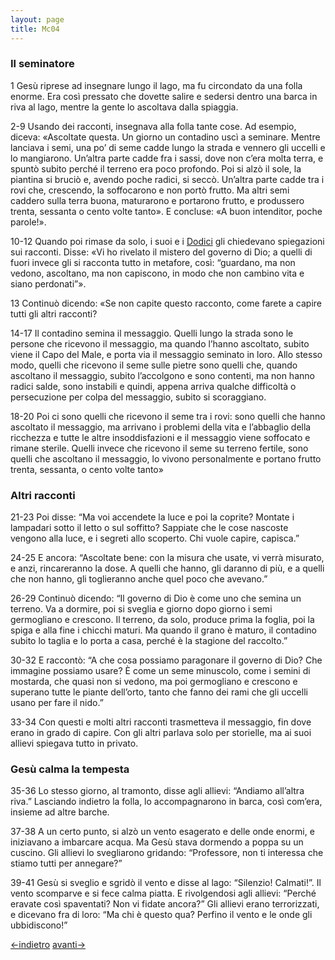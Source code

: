 ```yaml
---
layout: page
title: Mc04
---
```


### Il seminatore
1 Gesù riprese ad insegnare lungo il lago, ma fu circondato da una folla
enorme. Era così pressato che dovette salire e sedersi dentro una barca
in riva al lago, mentre la gente lo ascoltava dalla spiaggia.

2-9 Usando dei racconti, insegnava alla folla tante cose. Ad esempio,
diceva: «Ascoltate questa. Un giorno un contadino uscì a seminare.
Mentre lanciava i semi, una po’ di seme cadde lungo la strada e vennero
gli uccelli e lo mangiarono. Un’altra parte cadde fra i sassi, dove non
c’era molta terra, e spuntò subito perché il terreno era poco profondo.
Poi si alzò il sole, la piantina si bruciò e, avendo poche radici, si
seccò. Un’altra parte cadde tra i rovi che, crescendo, la soffocarono e
non portò frutto. Ma altri semi caddero sulla terra buona, maturarono e
portarono frutto, e produssero trenta, sessanta o cento volte tanto». E
concluse: «A buon intenditor, poche parole!».

10-12 Quando poi rimase da solo, i suoi e i
[Dodici](../master/glossario.txt "discepoli, i dodici apostoli; glossario: discepoli")
gli chiedevano spiegazioni sui racconti. Disse: «Vi ho rivelato il
mistero del governo di Dio; a quelli di fuori invece gli si racconta
tutto in metafore, così: “guardano, ma non vedono, ascoltano, ma non
capiscono, in modo che non cambino vita e siano perdonati”».

13 Continuò dicendo: «Se non capite questo racconto, come farete a
capire tutti gli altri racconti?

14-17 Il contadino semina il messaggio. Quelli lungo la strada sono le
persone che ricevono il messaggio, ma quando l’hanno ascoltato, subito
viene il Capo del Male, e porta via il messaggio seminato in loro. Allo
stesso modo, quelli che ricevono il seme sulle pietre sono quelli che,
quando ascoltano il messaggio, subito l’accolgono e sono contenti, ma
non hanno radici salde, sono instabili e quindi, appena arriva qualche
difficoltà o persecuzione per colpa del messaggio, subito si
scoraggiano.

18-20 Poi ci sono quelli che ricevono il seme tra i rovi: sono quelli
che hanno ascoltato il messaggio, ma arrivano i problemi della vita e
l’abbaglio della ricchezza e tutte le altre insoddisfazioni e il
messaggio viene soffocato e rimane sterile. Quelli invece che ricevono
il seme su terreno fertile, sono quelli che ascoltano il messaggio, lo
vivono personalmente e portano frutto trenta, sessanta, o cento volte
tanto»

### Altri racconti
21-23 Poi disse: “Ma voi accendete la luce e poi la coprite? Montate i
lampadari sotto il letto o sul soffitto? Sappiate che le cose nascoste
vengono alla luce, e i segreti allo scoperto. Chi vuole capire,
capisca.”

24-25 E ancora: “Ascoltate bene: con la misura che usate, vi verrà
misurato, e anzi, rincareranno la dose. A quelli che hanno, gli daranno
di più, e a quelli che non hanno, gli toglieranno anche quel poco che
avevano.”

26-29 Continuò dicendo: “Il governo di Dio è come uno che semina un
terreno. Va a dormire, poi si sveglia e giorno dopo giorno i semi
germogliano e crescono. Il terreno, da solo, produce prima la foglia,
poi la spiga e alla fine i chicchi maturi. Ma quando il grano è maturo,
il contadino subito lo taglia e lo porta a casa, perché è la stagione
del raccolto.”

30-32 E raccontò: “A che cosa possiamo paragonare il governo di Dio? Che
immagine possiamo usare? È come un seme minuscolo, come i semini di
mostarda, che quasi non si vedono, ma poi germogliano e crescono e
superano tutte le piante dell’orto, tanto che fanno dei rami che gli
uccelli usano per fare il nido.”

33-34 Con questi e molti altri racconti trasmetteva il messaggio, fin
dove erano in grado di capire. Con gli altri parlava solo per storielle,
ma ai suoi allievi spiegava tutto in privato.

### Gesù calma la tempesta
35-36 Lo stesso giorno, al tramonto, disse agli allievi: “Andiamo
all’altra riva.” Lasciando indietro la folla, lo accompagnarono in
barca, così com’era, insieme ad altre barche.

37-38 A un certo punto, si alzò un vento esagerato e delle onde enormi,
e iniziavano a imbarcare acqua. Ma Gesù stava dormendo a poppa su un
cuscino. Gli allievi lo svegliarono gridando: “Professore, non ti
interessa che stiamo tutti per annegare?”

39-41 Gesù si sveglio e sgridò il vento e disse al lago: “Silenzio!
Calmati!”. Il vento scomparve e si fece calma piatta. E rivolgendosi
agli allievi: “Perché eravate così spaventati? Non vi fidate ancora?”
Gli allievi erano terrorizzati, e dicevano fra di loro: “Ma chi è questo
qua? Perfino il vento e le onde gli ubbidiscono!”


[<-indietro](Mc03.html) [avanti->](Mc05.html)
